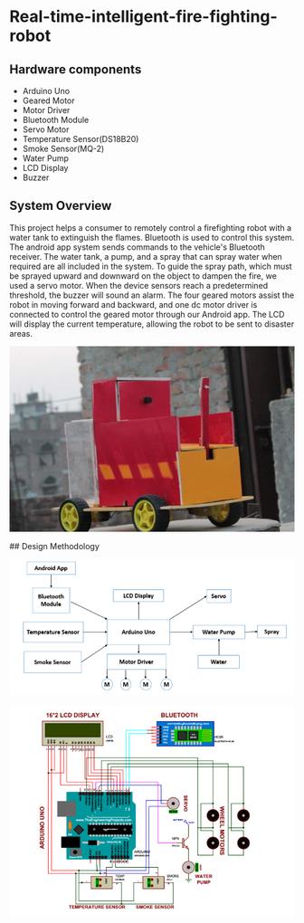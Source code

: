 # Real-time-intelligent-fire-fighting-robot

## Hardware components
- Arduino Uno
- Geared Motor 
- Motor Driver
- Bluetooth Module
- Servo Motor
- Temperature Sensor(DS18B20)
- Smoke Sensor(MQ-2)
- Water Pump
- LCD Display
- Buzzer
## System Overview
This project helps a consumer to remotely control a firefighting robot with a water tank to extinguish the flames. Bluetooth is used to control this system. The android app system sends commands to the vehicle's Bluetooth receiver. The water tank, a pump, and a spray that can spray water when required are all included in the system. To guide the spray path, which must be sprayed upward and downward on the object to dampen the fire, we used a servo motor. When the device sensors reach a predetermined threshold, the buzzer will sound an alarm. The four geared motors assist the robot in moving forward and backward, and one dc motor driver is connected to control the geared motor through our Android app. The LCD will display the current temperature, allowing the robot to be sent to disaster areas.
<p align="middle">
<img src="Demo robot.jpg">
</p>
## Design Methodology

<p align="middle">
<img src="Design Methodology.png">
</p>

<p align="middle">
<img src="Proteus Model.png">
</p>
